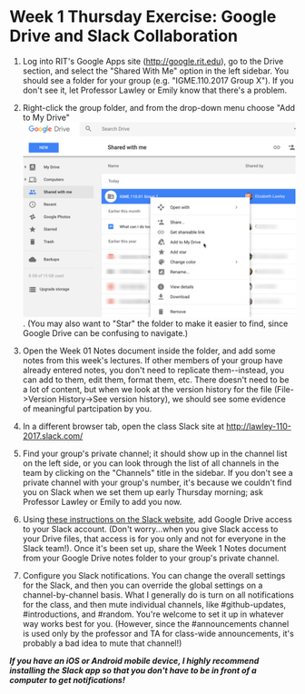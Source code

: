 # Week 1 Thursday Exercise: Google Drive and Slack Collaboration

1. Log into RIT's Google Apps site (http://google.rit.edu), go to the Drive section, and select the "Shared With Me" option in the left sidebar. You should see a folder for your group (e.g. "IGME.110.2017 Group X"). If you don't see it, let Professor Lawley or Emily know that there's a problem. 

2. Right-click the group folder, and from the drop-down menu choose "Add to My Drive" <br>![Add to Drive Screenshot](add2drive.png). (You may also want to "Star" the folder to make it easier to find, since Google Drive can be confusing to navigate.)

3. Open the Week 01 Notes document inside the folder, and add some notes from this week's lectures. If other members of your group have already entered notes, you don't need to replicate them--instead, you can add to them, edit them, format them, etc. There doesn't need to be a lot of content, but when we look at the version history for the file (File->Version History->See version history), we should see some evidence of meaningful partcipation by you. 

4. In a different browser tab, open the class Slack site at http://lawley-110-2017.slack.com/

5. Find your group's private channel; it should show up in the channel list on the left side, or you can look through the list of all channels in the team by clicking on the "Channels" title in the sidebar. If you don't see a private channel with your group's number, it's because we couldn't find you on Slack when we set them up early Thursday morning; ask Professor Lawley or Emily to add you now.

6. Using [these instructions on the Slack website](https://get.slack.help/hc/en-us/articles/205875058-Google-Drive-for-Slack), add Google Drive access to your Slack account. (Don't worry...when you give Slack access to your Drive files, that access is for you only and not for everyone in the Slack team!). Once it's been set up, share the Week 1 Notes document from your Google Drive notes folder to your group's private channel.

7. Configure you Slack notifications. You can change the overall settings for the Slack, and then you can override the global settings on a channel-by-channel basis. What I generally do is turn on all notifications for the class, and then mute individual channels, like #github-updates, #introductions, and #random. You're welcome to set it up in whatever way works best for you. (However, since the #announcements channel is used only by the professor and TA for class-wide announcements, it's probably a bad idea to mute that channel!)

***If you have an iOS or Android mobile device, I highly recommend installing the Slack app so that you don't have to be in front of a computer to get notifications!***